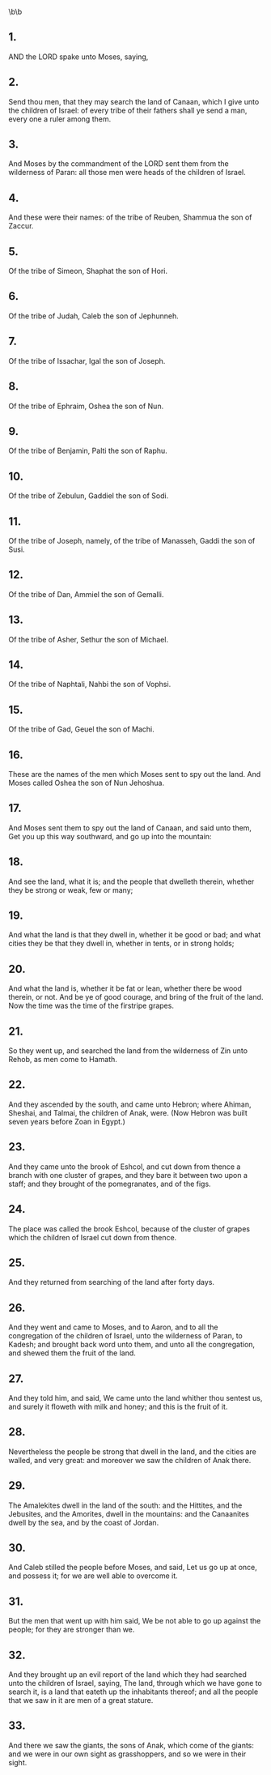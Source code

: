 \b\b
## 1.
AND the LORD spake unto Moses, saying,
## 2.
Send thou men, that they may search the land of Canaan, which I give unto the children of Israel: of every tribe of their fathers shall ye send a man, every one a ruler among them.
## 3.
And Moses by the commandment of the LORD sent them from the wilderness of Paran: all those men were heads of the children of Israel.
## 4.
And these were their names: of the tribe of Reuben, Shammua the son of Zaccur.
## 5.
Of the tribe of Simeon, Shaphat the son of Hori.
## 6.
Of the tribe of Judah, Caleb the son of Jephunneh.
## 7.
Of the tribe of Issachar, Igal the son of Joseph.
## 8.
Of the tribe of Ephraim, Oshea the son of Nun.
## 9.
Of the tribe of Benjamin, Palti the son of Raphu.
## 10.
Of the tribe of Zebulun, Gaddiel the son of Sodi.
## 11.
Of the tribe of Joseph, namely, of the tribe of Manasseh, Gaddi the son of Susi.
## 12.
Of the tribe of Dan, Ammiel the son of Gemalli.
## 13.
Of the tribe of Asher, Sethur the son of Michael.
## 14.
Of the tribe of Naphtali, Nahbi the son of Vophsi.
## 15.
Of the tribe of Gad, Geuel the son of Machi.
## 16.
These are the names of the men which Moses sent to spy out the land.  And Moses called Oshea the son of Nun Jehoshua.
## 17.
And Moses sent them to spy out the land of Canaan, and said unto them, Get you up this way southward, and go up into the mountain:
## 18.
And see the land, what it is; and the people that dwelleth therein, whether they be strong or weak, few or many;
## 19.
And what the land is that they dwell in, whether it be good or bad; and what cities they be that they dwell in, whether in tents, or in strong holds;
## 20.
And what the land is, whether it be fat or lean, whether there be wood therein, or not.  And be ye of good courage, and bring of the fruit of the land.  Now the time was the time of the firstripe grapes.
## 21.
So they went up, and searched the land from the wilderness of Zin unto Rehob, as men come to Hamath.
## 22.
And they ascended by the south, and came unto Hebron; where Ahiman, Sheshai, and Talmai, the children of Anak, were.  (Now Hebron was built seven years before Zoan in Egypt.)
## 23.
And they came unto the brook of Eshcol, and cut down from thence a branch with one cluster of grapes, and they bare it between two upon a staff; and they brought of the pomegranates, and of the figs.
## 24.
The place was called the brook Eshcol, because of the cluster of grapes which the children of Israel cut down from thence.
## 25.
And they returned from searching of the land after forty days.
## 26.
And they went and came to Moses, and to Aaron, and to all the congregation of the children of Israel, unto the wilderness of Paran, to Kadesh; and brought back word unto them, and unto all the congregation, and shewed them the fruit of the land.
## 27.
And they told him, and said, We came unto the land whither thou sentest us, and surely it floweth with milk and honey; and this is the fruit of it.
## 28.
Nevertheless the people be strong that dwell in the land, and the cities are walled, and very great: and moreover we saw the children of Anak there.
## 29.
The Amalekites dwell in the land of the south: and the Hittites, and the Jebusites, and the Amorites, dwell in the mountains: and the Canaanites dwell by the sea, and by the coast of Jordan.
## 30.
And Caleb stilled the people before Moses, and said, Let us go up at once, and possess it; for we are well able to overcome it.
## 31.
But the men that went up with him said, We be not able to go up against the people; for they are stronger than we.
## 32.
And they brought up an evil report of the land which they had searched unto the children of Israel, saying, The land, through which we have gone to search it, is a land that eateth up the inhabitants thereof; and all the people that we saw in it are men of a great stature.
## 33.
And there we saw the giants, the sons of Anak, which come of the giants: and we were in our own sight as grasshoppers, and so we were in their sight.
